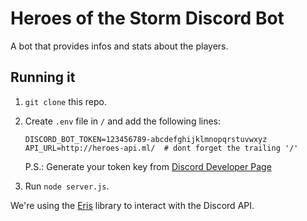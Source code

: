# Heroes of the Storm Discord Bot

A bot that provides infos and stats about the players.

## Running it

1)  `git clone` this repo.

2)  Create `.env` file in `/` and add the following lines:
    ```
    DISCORD_BOT_TOKEN=123456789-abcdefghijklmnopqrstuvwxyz
    API_URL=http://heroes-api.ml/  # dont forget the trailing '/'
    ```
    P.S.: Generate your token key from [Discord Developer Page](https://discordapp.com/developers/applications)

3)  Run `node server.js`.


We're using the [Eris](https://npm.im/eris) library to interact with the Discord API.
